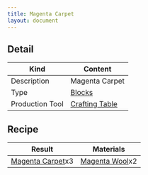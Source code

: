 ```yaml
---
title: Magenta Carpet
layout: document
---
```

## Detail

|Kind|Content|
|---|---|
|Description|Magenta Carpet|
|Type|[Blocks](Blocks)|
|Production Tool|[Crafting Table](Crafting_Table)|

## Recipe

|Result|Materials|
|---|---|
|[Magenta Carpet](Magenta_Carpet)x3|[Magenta Wool](Magenta_Wool)x2|

